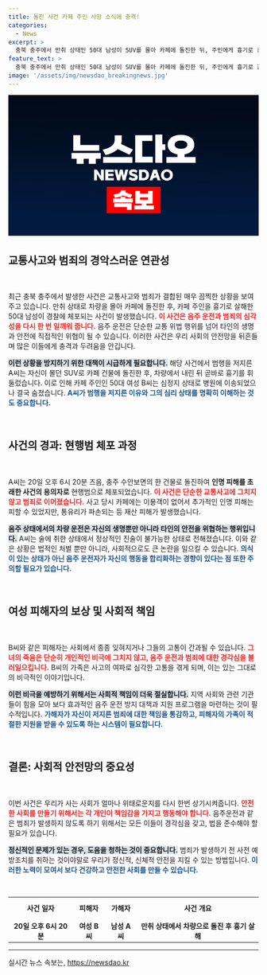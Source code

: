 ```yaml
---
title: 돌진 사건 카페 주인 사망 소식에 충격!
categories:
  - News
excerpt: >
  충북 충주에서 만취 상태인 50대 남성이 SUV를 몰아 카페에 돌진한 뒤, 주인에게 흉기로 공격해 숨지게 했습니다. 다행히 추가 피해는 없었지만, 사고의 전말이 충격을 줍니다.
feature_text: >
  충북 충주에서 만취 상태인 50대 남성이 SUV를 몰아 카페에 돌진한 뒤, 주인에게 흉기로 공격해 숨지게 했습니다. 다행히 추가 피해는 없었지만, 사고의 전말이 충격을 줍니다.
image: '/assets/img/newsdao_breakingnews.jpg'
---
```


<p><img src="/assets/img/newsdao_breakingnews.jpg" alt="flaretime 속보" /></p>

<h2 data-ke-size="size26">교통사고와 범죄의 경악스러운 연관성</h2>

<p data-ke-size="size16">&nbsp;</p>

<p>최근 충북 충주에서 발생한 사건은 교통사고와 범죄가 결합된 매우 끔찍한 상황을 보여주고 있습니다. 만취 상태로 차량을 몰아 카페에 돌진한 후, 카페 주인을 흉기로 살해한 50대 남성이 경찰에 체포되는 사건이 발생했습니다. <b><span style="color: #ee2323;">이 사건은 음주 운전과 범죄의 심각성을 다시 한 번 일깨워 줍니다.</span></b> 음주 운전은 단순한 교통 위법 행위를 넘어 타인의 생명과 안전에 직접적인 위협이 될 수 있습니다. 이러한 사건은 우리 사회의 안전망을 뒤흔들며 많은 이들에게 충격과 두려움을 안깁니다. </p>

<p><b><span style="background-color: #21538527;">이런 상황을 방지하기 위한 대책이 시급하게 필요합니다.</span></b> 해당 사건에서 범행을 저지른 A씨는 자신이 몰던 SUV로 카페 건물에 돌진한 후, 차량에서 내린 뒤 곧바로 흉기를 휘둘렀습니다. 이로 인해 카페 주인인 50대 여성 B씨는 심정지 상태로 병원에 이송되었으나 결국 숨졌습니다. <b><span style="color: #1a5490;">A씨가 범행을 저지른 이유와 그의 심리 상태를 명확히 이해하는 것도 중요합니다.</span></b> </p>

<p data-ke-size="size16">&nbsp;</p>

<h2 data-ke-size="size26">사건의 경과: 현행범 체포 과정</h2>

<p data-ke-size="size16">&nbsp;</p>

<p>A씨는 20일 오후 6시 20분 즈음, 충주 수안보면의 한 건물로 돌진하여 <b>인명 피해를 초래한 사건의 용의자로</b> 현행범으로 체포되었습니다. <b><span style="color: #ee2323;">이 사건은 단순한 교통사고에 그치지 않고 범죄로 이어졌습니다.</span></b> 사고 당시 카페에는 이용객이 없어서 추가적인 인명 피해는 피할 수 있었지만, 통유리가 파손되는 등 재산 피해가 발생했습니다.</p>

<p><b><span style="background-color: #21538527;">음주 상태에서의 차량 운전은 자신의 생명뿐만 아니라 타인의 안전을 위협하는 행위입니다.</span></b> A씨는 술에 취한 상태에서 정상적인 진술이 불가능한 상태로 전해졌습니다. 이와 같은 상황은 법적인 처벌 뿐만 아니라, 사회적으로도 큰 논란을 일으킬 수 있습니다. <b><span style="color: #1a5490;">의식이 있는 상태가 아닌 음주 운전자가 자신의 행동을 합리화하는 경향이 있다는 점 또한 주의할 필요가 있습니다.</span></b></p>

<p data-ke-size="size16">&nbsp;</p>

<h2 data-ke-size="size26">여성 피해자의 보상 및 사회적 책임</h2>

<p data-ke-size="size16">&nbsp;</p>

<p>B씨와 같은 피해자는 사회에서 종종 잊혀지거나 그들의 고통이 간과될 수 있습니다. <b><span style="color: #ee2323;">그녀의 죽음은 단순히 개인적인 비극에 그치지 않고, 음주 운전과 범죄에 대한 경각심을 불러일으킵니다.</span></b> B씨의 가족은 사고의 여파로 심각한 고통을 겪게 되며, 이는 있는 그대로의 비극적인 이야기입니다.</p>

<p><b><span style="background-color: #21538527;">이런 비극을 예방하기 위해서는 사회적 책임이 더욱 절실합니다.</span></b> 지역 사회와 관련 기관들이 힘을 모아 보다 효과적인 음주 운전 방지 대책과 지원 프로그램을 마련하는 것이 필수적입니다. <b><span style="color: #1a5490;">가해자가 자신이 저지른 범죄에 대한 책임을 통감하고, 피해자의 가족이 적절한 지원을 받을 수 있도록 하는 시스템이 필요합니다.</span></b></p>

<p data-ke-size="size16">&nbsp;</p>

<h2 data-ke-size="size26">결론: 사회적 안전망의 중요성</h2>

<p data-ke-size="size16">&nbsp;</p>

<p>이번 사건은 우리가 사는 사회가 얼마나 위태로운지를 다시 한번 상기시켜줍니다. <b><span style="color: #ee2323;">안전한 사회를 만들기 위해서는 각 개인이 책임감을 가지고 행동해야 합니다.</span></b> 음주운전과 같은 범죄가 발생하지 않도록 하기 위해서는 모든 이들이 경각심을 갖고, 법을 준수해야 할 필요가 있습니다. </p>

<p><b><span style="background-color: #21538527;">정신적인 문제가 있는 경우, 도움을 청하는 것이 중요합니다.</span></b> 범죄가 발생하기 전 사전 예방조치를 취하는 것이야말로 우리가 정신적, 신체적 안전을 지킬 수 있는 방법입니다. <b><span style="color: #1a5490;">이러한 노력이 모여서 보다 건강하고 안전한 사회를 만들 수 있습니다.</span></b></p>

<p data-ke-size="size16">&nbsp;</p> 

<table style="width:100%; border-collapse: collapse;">
  <tr>
    <td style="text-align: center; height: 40px;"><b>사건 일자</b></td>
    <td style="text-align: center; height: 40px;"><b>피해자</b></td>
    <td style="text-align: center; height: 40px;"><b>가해자</b></td>
    <td style="text-align: center; height: 40px;"><b>사건 개요</b></td>
  </tr>
  <tr>
    <td style="text-align: center; height: 17px;"><b>20일 오후 6시 20분</b></td>
    <td style="text-align: center; height: 17px;"><b>여성 B씨</b></td>
    <td style="text-align: center; height: 17px;"><b>남성 A씨</b></td>
    <td style="text-align: center; height: 17px;"><b>만취 상태에서 차량으로 돌진 후 흉기 살해</b></td>
  </tr>
</table>

<hr />

<p data-ke-size="size16"></p>
실시간 뉴스 속보는, <a href="https://newsdao.kr" rel="dofollow">https://newsdao.kr</a>


